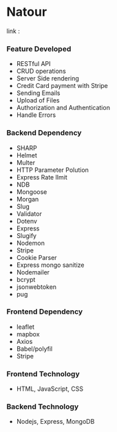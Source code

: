 # Natour
link : 


### Feature Developed
- RESTful API
- CRUD operations
- Server Side rendering
- Credit Card payment with Stripe
- Sending Emails
- Upload of Files
- Authorization and Authentication
- Handle Errors

### Backend Dependency
- SHARP
- Helmet
- Multer
- HTTP Parameter Polution
- Express Rate lImit
- NDB
- Mongoose
- Morgan
- Slug
- Validator
- Dotenv
- Express
- Slugify
- Nodemon
- Stripe
- Cookie Parser
- Express mongo sanitize
- Nodemailer
- bcrypt
- jsonwebtoken
- pug

### Frontend Dependency
- leaflet
- mapbox
- Axios
- Babel/polyfil
- Stripe


### Frontend Technology
- HTML, JavaScript, CSS

### Backend Technology
- Nodejs, Express, MongoDB
